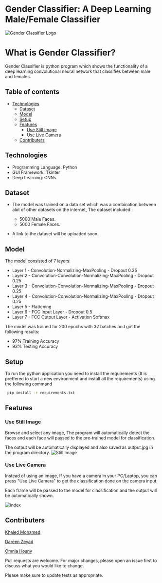 # Gender Classifier: A Deep Learning Male/Female Classifier

![Gender Classifier Logo](https://user-images.githubusercontent.com/25768661/128627699-8a60f06d-8719-4a64-a2c1-9222cdc36a13.png)

# What is Gender Classifier? 
Gender Classifier is python program which shows the functionality of a deep learning convolutional neural network that classifies between male and females.

## Table of contents
* [Technologies](#technologies)
  * [Dataset](#dataset)
  * [Model](#model)
  * [Setup](#setup)
  * [Features](#features)
    + [Use Still Image](#use-still-image)
    + [Use Live Camera](#use-live-camera)
  * [Contributers](#contributers)

## Technologies
* Programming Language: Python 
* GUI Framework: Tkinter
* Deep Learning: CNNs

## Dataset
* The model was trained on a data set which was a combination between alot of other datasets on the internet, The dataset included :
  * 5000 Male Faces.
  * 5000 Female Faces.

* A link to the dataset will be uploaded soon.
## Model
The model consisted of 7 layers:
* Layer 1 - Convolution-Normalizing-MaxPooling - Dropout 0.25
* Layer 2 - Convolution-Convolution-Normalizing-MaxPooling - Dropout 0.25
* Layer 3 - Convolution-Convolution-Normalizing-MaxPooling - Dropout 0.25
* Layer 4 - Convolution-Convolution-Normalizing-MaxPooling - Dropout 0.25
* Layer 5 - Flattening
* Layer 6 - FCC Input Layer - Dropout 0.5
* Layer 7 - FCC Output Layer - Activation Softmax

The model was trained for 200 epochs with 32 batches and got the following results:
* 97% Training Accuracy
* 93% Testing Accuracy

## Setup

To run the python application you need to install the requirements (It is preffered to start a new environment and install all the requirements) using the following command

```bash
 pip install -r requirements.txt
```



## Features
### Use Still Image
Browse and select any image, The program will automatically detect the faces and each face will passed to the pre-trained model for classification.

The output will be automatically displayed and also saved as output.jpg in the program directory.
![Still Image](https://user-images.githubusercontent.com/25768661/128628260-2ff43600-1fba-4f48-8717-1cc643d43f1b.gif)
### Use Live Camera
Instead of using an image, If you have a camera in your PC/Laptop, you can press "Use Live Camera" to get the classification done on the camera input.

Each frame will be passed to the model for classification and the output will be automatically shown.

![index](https://user-images.githubusercontent.com/25768661/128634496-15bd98da-2a4f-45a2-924c-7342e8a85550.png)


## Contributers
[Khaled Mohamed](https://github.com/Khaledmohamedrefaat)

[Dareen Zeyad](https://github.com/DareenZeyad)

[Omnia Hosny](https://github.com/OmniaHQ)

Pull requests are welcome. For major changes, please open an issue first to discuss what you would like to change.

Please make sure to update tests as appropriate.

